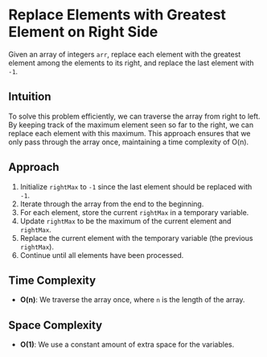 # Replace Elements with Greatest Element on Right Side 
Given an array of integers `arr`, replace each element with the greatest element among the elements to its right, and replace the last element with `-1`.

## Intuition
To solve this problem efficiently, we can traverse the array from right to left. By keeping track of the maximum element seen so far to the right, we can replace each element with this maximum. This approach ensures that we only pass through the array once, maintaining a time complexity of O(n).

## Approach
1. Initialize `rightMax` to `-1` since the last element should be replaced with `-1`.
2. Iterate through the array from the end to the beginning.
3. For each element, store the current `rightMax` in a temporary variable.
4. Update `rightMax` to be the maximum of the current element and `rightMax`.
5. Replace the current element with the temporary variable (the previous `rightMax`).
6. Continue until all elements have been processed.

## Time Complexity
- **O(n)**: We traverse the array once, where `n` is the length of the array.

## Space Complexity
- **O(1)**: We use a constant amount of extra space for the variables.

